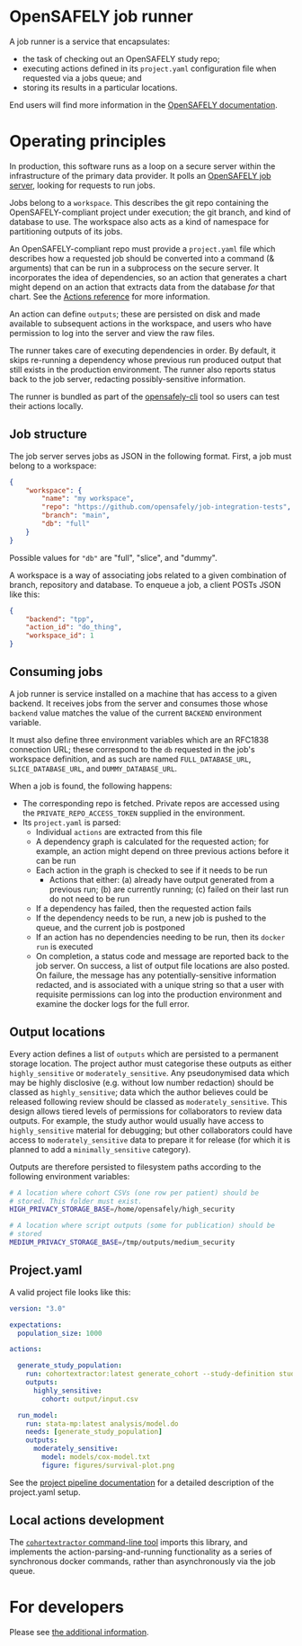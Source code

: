 # OpenSAFELY job runner

A job runner is a service that encapsulates:
 * the task of checking out an OpenSAFELY study repo;
 * executing actions defined in its `project.yaml` configuration file when
   requested via a jobs queue; and
 * storing its results in a particular locations.

End users will find more information in the [OpenSAFELY documentation](https://docs.opensafely.org).

# Operating principles

In production, this software runs as a loop on a secure server within the
infrastructure of the primary data provider.  It polls an [OpenSAFELY job
server](https://github.com/opensafely-core/job-server), looking for requests to run
jobs.

Jobs belong to a `workspace`. This describes the git repo containing the
OpenSAFELY-compliant project under execution; the git branch, and kind of
database to use. The workspace also acts as a kind of namespace for
partitioning outputs of its jobs.

An OpenSAFELY-compliant repo must provide a `project.yaml` file which
describes how a requested job should be converted into a command (& arguments)
that can be run in a subprocess on the secure server.  It incorporates the idea
of dependencies, so an action that generates a chart might depend on an action
that extracts data from the database *for* that chart.  See the
[Actions reference](https://docs.opensafely.org/actions-intro/) for more information.

An action can define `outputs`; these are persisted on disk and made available
to subsequent actions in the workspace, and users who have permission to log
into the server and view the raw files.

The runner takes care of executing dependencies in order. By default, it skips
re-running a dependency whose previous run produced output that still exists in
the production environment.  The runner also reports status back to the job
server, redacting possibly-sensitive information.

The runner is bundled as part of the [opensafely-cli][cli] tool so users
can test their actions locally.

[cli]: https://github.com/opensafely-core/opensafely-cli

## Job structure

The job server serves jobs as JSON in the following format. First, a job must
belong to a workspace:

```json
{
    "workspace": {
        "name": "my workspace",
        "repo": "https://github.com/opensafely/job-integration-tests",
        "branch": "main",
        "db": "full"
    }
}
```
Possible values for `"db"` are "full", "slice", and "dummy".

A workspace is a way of associating jobs related to a given combination of
branch, repository and database. To enqueue a job, a client POSTs JSON like
this:

```json
{
    "backend": "tpp",
    "action_id": "do_thing",
    "workspace_id": 1
}
```

## Consuming jobs

A job runner is service installed on a machine that has access to a given
backend. It receives jobs from the server and consumes those whose `backend` value matches the
value of the current `BACKEND` environment variable.

It must also define three environment variables which are an RFC1838 connection
URL; these correspond to the `db` requested in the job's workspace definition,
and as such are named `FULL_DATABASE_URL`, `SLICE_DATABASE_URL`, and
`DUMMY_DATABASE_URL`.

When a job is found, the following happens:

* The corresponding repo is fetched. Private repos are accessed using
  the `PRIVATE_REPO_ACCESS_TOKEN` supplied in the environment.
* Its `project.yaml` is parsed:
  * Individual `actions` are extracted from this file
  * A dependency graph is calculated for the requested action; for example, an
    action might depend on three previous actions before it can be run
  * Each action in the graph is checked to see if it needs to be run
    * Actions that either: (a) already have output generated from a previous
      run; (b) are currently running; (c) failed on their last run do not
      need to be run
  * If a dependency has failed, then the requested action fails
  * If the dependency needs to be run, a new job is pushed to the queue, and the
    current job is postponed
  * If an action has no dependencies needing to be run, then its `docker run` is
    executed
  * On completion, a status code and message are reported back to the job
    server. On success, a list of output file locations are also posted. On
    failure, the message has any potentially-sensitive information redacted, and is associated with
    a unique string so that a user with requisite permissions can log into the
    production environment and examine the docker logs for the full error.

## Output locations

Every action defines a list of `outputs` which are persisted to a permanent
storage location.  The project author must categorise these outputs as either
`highly_sensitive` or `moderately_sensitive`.  Any pseudonymised data which may
be highly disclosive (e.g. without low number redaction) should be classed as
`highly_sensitive`; data which the author believes could be released following
review should be classed as `moderately_sensitive`. This design allows tiered
levels of permissions for collaborators to review data outputs. For example, the
study author would usually have access to `highly_sensitive` material for
debugging; but other collaborators could have access to `moderately_sensitive`
data to prepare it for release (for which it is planned to add a
`minimally_sensitive` category).

Outputs are therefore persisted to filesystem paths according to the following
environment variables:

```sh
# A location where cohort CSVs (one row per patient) should be
# stored. This folder must exist.
HIGH_PRIVACY_STORAGE_BASE=/home/opensafely/high_security

# A location where script outputs (some for publication) should be
# stored
MEDIUM_PRIVACY_STORAGE_BASE=/tmp/outputs/medium_security
```
## Project.yaml

A valid project file looks like this:

```yaml
version: "3.0"

expectations:
  population_size: 1000

actions:

  generate_study_population:
    run: cohortextractor:latest generate_cohort --study-definition study_definition
    outputs:
      highly_sensitive:
        cohort: output/input.csv

  run_model:
    run: stata-mp:latest analysis/model.do
    needs: [generate_study_population]
    outputs:
      moderately_sensitive:
        model: models/cox-model.txt
        figure: figures/survival-plot.png
```
See the [project pipeline documentation](https://docs.opensafely.org/actions-pipelines/) for a detailed
description of the project.yaml setup.


## Local actions development

The [`cohortextractor` command-line tool](https://github.com/opensafely/cohort-extractor/) imports this library, and implements the action-parsing-and-running functionality as a series of
synchronous docker commands, rather than asynchronously via the job queue.


# For developers

Please see [the additional information](DEVELOPERS.md).
